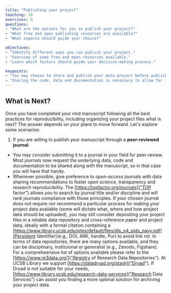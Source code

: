 ```yaml
--- 
title: "Publishing your project"
teaching: 10
exercises: 0
questions:
- "What are the options for you to publish your project?"
- "What free and open publishing resources are available?"
- "What aspects should guide your choice?"

objectives:
- "Identify different ways you can publish your project."
- "Overview of some free and open resources available."
- "Learn which factors should guide your decision-making process."

keypoints:
- "You may choose to share and publish your data project before publishing its associated manuscript."
- "Sharing the code, data and documentation is necessary to allow for inspection and research reproducibility."
---
```


## What is Next?

Once you have completed your rmd manuscript following all the best practices for reproducibility, including organizing your project files what is next? 
The answer depends on your plans to move forward. Let's explore some scenarios:
1) If you are willing to publish your manuscript through a **peer-reviewed journal**:
- You may consider submitting it to a journal in your field for peer-review. Most journals now request the underlying data, code and documentation to be shared along with the manuscript, so in that case you will have that handy. 
- Whenever possible, give preference to *open-access* journals with data sharing recommendations to foster open science, transparency and research reproducibility. The [https://topfactor.org/journals]("TOP factor") allows you to search by journal title and/or discipline and will rank journals compliance with those principles. If your chosen journal does not require nor recommend a particular process for making your project data available (some will dictate what, where and how project data should be uploaded), you may still consider depositing your project files in a reliable data repository and cross-reference paper and project data, ideally with a formal citation containing a [https://www.library.ucsb.edu/sites/default/files/dls_n4_pids_navy.pdf](Persistent Identifier)(e.g., DOI, ARK, handle, Pur) to avoid link rot. In terms of data repositories, there are many options available, and they can be disciplinary, instituional or generalist (e.g., Zenodo, Figshare). For a compreheensive list of options available please refer to the [https://www.re3data.org/]("Registry of Research Data Repositories"). At UCSB Library we support [https://datadryad.org/stash]("Dryad"). If Dryad is not suitable for your needs, [https://www.library.ucsb.edu/research-data-services]("Research Data Services") can assist you finding a more optimal solution for archiving your project data.   
